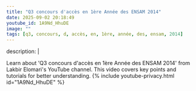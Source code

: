 ```yaml
---
title: "Q3 concours d'accès en 1ère Année des ENSAM 2014"
date: 2025-09-02 20:18:49 
youtube_id: 1A9Nd_HhuDE
image: ""
tags: [q3, concours, d, accès, en, 1ère, année, des, ensam, 2014]
---
```

description: |
  
  Learn about 'Q3 concours d'accès en 1ère Année des ENSAM 2014' from Lakbir Elomari's YouTube channel. This video covers key points and tutorials for better understanding.
{% include youtube-privacy.html id="1A9Nd_HhuDE" %}
